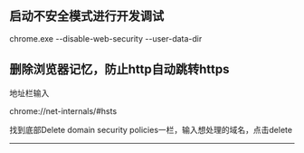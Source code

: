 
## 启动不安全模式进行开发调试

chrome.exe --disable-web-security --user-data-dir


## 删除浏览器记忆，防止http自动跳转https

地址栏输入

chrome://net-internals/#hsts

找到底部Delete domain security policies一栏，输入想处理的域名，点击delete

---